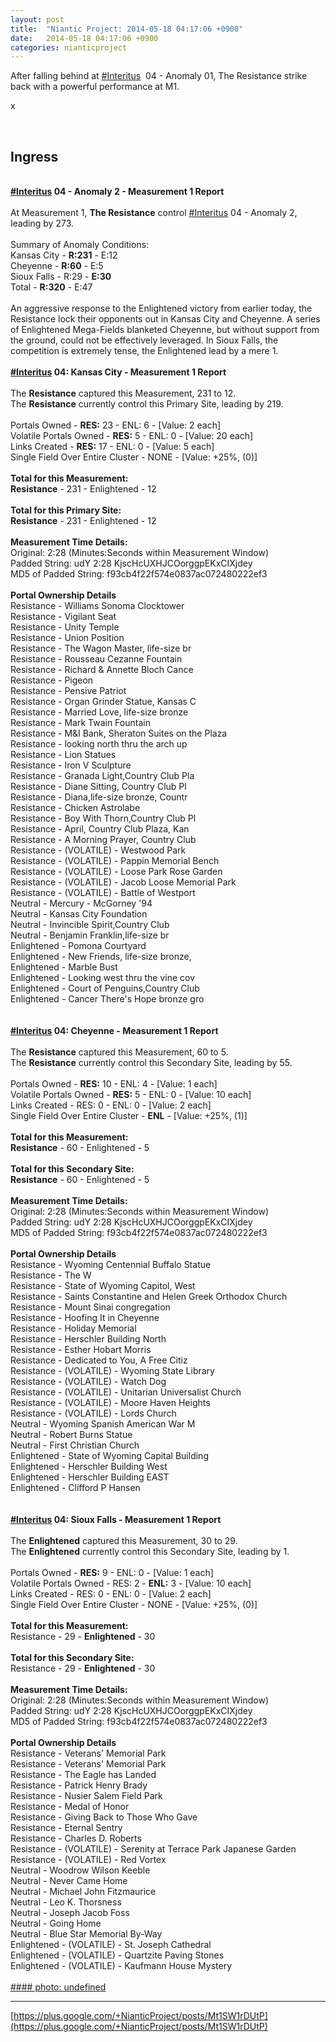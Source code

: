 ```yaml
---
layout: post
title:  "Niantic Project: 2014-05-18 04:17:06 +0900"
date:   2014-05-18 04:17:06 +0900
categories: nianticproject
---
```

After falling behind at  [#Interitus](https://plus.google.com/s/%23Interitus "")  04 - Anomaly 01, The Resistance strike back with a powerful performance at M1.

x<div class="shared"><br /><h2>Ingress</h2><br /><b><a rel="nofollow" class="ot-hashtag" href="https://plus.google.com/s/%23Interitus">#Interitus</a></b><b> 04 - Anomaly 2 - Measurement 1 Report</b><br /><br />At Measurement 1, <b>The Resistance</b> control <a rel="nofollow" class="ot-hashtag" href="https://plus.google.com/s/%23Interitus">#Interitus</a> 04 - Anomaly 2, leading by 273.<br /><br />Summary of Anomaly Conditions:<br />Kansas City - <b>R:231</b> - E:12<br />Cheyenne - <b>R:60</b> - E:5<br />Sioux Falls - R:29 - <b>E:30</b><br />Total - <b>R:320</b> - E:47<br /><br />An aggressive response to the Enlightened victory from earlier today, the Resistance lock their opponents out in Kansas City and Cheyenne. A series of Enlightened Mega-Fields blanketed Cheyenne, but without support from the ground, could not be effectively leveraged. In Sioux Falls, the competition is extremely tense, the Enlightened lead by a mere 1.<br /><br /><b><a rel="nofollow" class="ot-hashtag" href="https://plus.google.com/s/%23Interitus">#Interitus</a></b><b> 04: Kansas City - Measurement 1 Report</b><br /><br />The <b>Resistance</b> captured this Measurement, 231 to 12.<br />The <b>Resistance</b> currently control this Primary Site, leading by 219.<br /><br />Portals Owned - <b>RES:</b> 23 - ENL: 6 - [Value: 2 each]<br />Volatile Portals Owned - <b>RES:</b> 5 - ENL: 0 - [Value: 20 each]<br />Links Created - <b>RES:</b> 17 - ENL: 0 - [Value: 5 each]<br />Single Field Over Entire Cluster - NONE - [Value: +25%, (0)]<br /><br /><b>Total for this Measurement:</b><br /><b>Resistance</b> - 231 - Enlightened - 12<br /><br /><b>Total for this Primary Site:</b><br /><b>Resistance</b> - 231 - Enlightened - 12<br /><br /><b>Measurement Time Details:</b><br />Original: 2:28 (Minutes:Seconds within Measurement Window)<br />Padded String: udY 2:28 KjscHcUXHJCOorggpEKxCIXjdey<br />MD5 of Padded String: f93cb4f22f574e0837ac072480222ef3<br /><br /><b>Portal Ownership Details</b><br />Resistance - Williams Sonoma Clocktower<br />Resistance - Vigilant Seat<br />Resistance - Unity Temple<br />Resistance - Union Position<br />Resistance - The Wagon Master, life-size br<br />Resistance - Rousseau Cezanne Fountain<br />Resistance - Richard &amp; Annette Bloch Cance<br />Resistance - Pigeon<br />Resistance - Pensive Patriot<br />Resistance - Organ Grinder Statue, Kansas C<br />Resistance - Married Love, life-size bronze<br />Resistance - Mark Twain Fountain<br />Resistance - M&amp;I Bank, Sheraton Suites on the Plaza<br />Resistance - looking north thru the arch up<br />Resistance - Lion Statues<br />Resistance - Iron V Sculpture <br />Resistance - Granada Light,Country Club Pla<br />Resistance - Diane Sitting, Country Club Pl<br />Resistance - Diana,life-size bronze, Countr<br />Resistance - Chicken Astrolabe<br />Resistance - Boy With Thorn,Country Club Pl<br />Resistance - April, Country Club Plaza, Kan<br />Resistance - A Morning Prayer, Country Club<br />Resistance - (VOLATILE) - Westwood Park<br />Resistance - (VOLATILE) - Pappin Memorial Bench<br />Resistance - (VOLATILE) - Loose Park Rose Garden<br />Resistance - (VOLATILE) - Jacob Loose Memorial Park<br />Resistance - (VOLATILE) - Battle of Westport<br />Neutral - Mercury - McGorney '94<br />Neutral - Kansas City Foundation <br />Neutral - Invincible Spirit,Country Club<br />Neutral - Benjamin Franklin,life-size br<br />Enlightened - Pomona Courtyard<br />Enlightened - New Friends, life-size bronze,<br />Enlightened - Marble Bust<br />Enlightened - Looking west thru the vine cov<br />Enlightened - Court of Penguins,Country Club<br />Enlightened - Cancer There's Hope bronze gro<br /><br /><br /><b><a rel="nofollow" class="ot-hashtag" href="https://plus.google.com/s/%23Interitus">#Interitus</a></b><b> 04: Cheyenne - Measurement 1 Report</b><br /><br />The <b>Resistance</b> captured this Measurement, 60 to 5.<br />The <b>Resistance</b> currently control this Secondary Site, leading by 55.<br /><br />Portals Owned - <b>RES:</b> 10 - ENL: 4 - [Value: 1 each]<br />Volatile Portals Owned - <b>RES:</b> 5 - ENL: 0 - [Value: 10 each]<br />Links Created - RES: 0 - ENL: 0 - [Value: 2 each]<br />Single Field Over Entire Cluster - <b>ENL</b> - [Value: +25%, (1)]<br /><br /><b>Total for this Measurement:</b><br /><b>Resistance</b> - 60 - Enlightened - 5<br /><br /><b>Total for this Secondary Site:</b><br /><b>Resistance</b> - 60 - Enlightened - 5<br /><br /><b>Measurement Time Details:</b><br />Original: 2:28 (Minutes:Seconds within Measurement Window)<br />Padded String: udY 2:28 KjscHcUXHJCOorggpEKxCIXjdey<br />MD5 of Padded String: f93cb4f22f574e0837ac072480222ef3<br /><br /><b>Portal Ownership Details</b><br />Resistance - Wyoming Centennial Buffalo Statue<br />Resistance - The W<br />Resistance - State of Wyoming Capitol, West<br />Resistance - Saints Constantine and Helen Greek Orthodox Church <br />Resistance - Mount Sinai congregation<br />Resistance - Hoofing It in Cheyenne<br />Resistance - Holiday Memorial<br />Resistance - Herschler Building North<br />Resistance - Esther Hobart Morris<br />Resistance - Dedicated to You, A Free Citiz<br />Resistance - (VOLATILE) - Wyoming State Library<br />Resistance - (VOLATILE) - Watch Dog<br />Resistance - (VOLATILE) - Unitarian Universalist Church<br />Resistance - (VOLATILE) - Moore Haven Heights<br />Resistance - (VOLATILE) - Lords Church<br />Neutral - Wyoming Spanish American War M<br />Neutral - Robert Burns Statue<br />Neutral - First Christian Church <br />Enlightened - State of Wyoming Capital Building<br />Enlightened - Herschler Building West<br />Enlightened - Herschler Building EAST<br />Enlightened - Clifford P Hansen<br /><br /><br /><b><a rel="nofollow" class="ot-hashtag" href="https://plus.google.com/s/%23Interitus">#Interitus</a></b><b> 04: Sioux Falls - Measurement 1 Report</b><br /><br />The <b>Enlightened</b> captured this Measurement, 30 to 29.<br />The <b>Enlightened</b> currently control this Secondary Site, leading by 1.<br /><br />Portals Owned - <b>RES:</b> 9 - ENL: 0 - [Value: 1 each]<br />Volatile Portals Owned - RES: 2 - <b>ENL:</b> 3 - [Value: 10 each]<br />Links Created - RES: 0 - ENL: 0 - [Value: 2 each]<br />Single Field Over Entire Cluster - NONE - [Value: +25%, (0)]<br /><br /><b>Total for this Measurement:</b><br />Resistance - 29 - <b>Enlightened</b> - 30<br /><br /><b>Total for this Secondary Site:</b><br />Resistance - 29 - <b>Enlightened</b> - 30<br /><br /><b>Measurement Time Details:</b><br />Original: 2:28 (Minutes:Seconds within Measurement Window)<br />Padded String: udY 2:28 KjscHcUXHJCOorggpEKxCIXjdey<br />MD5 of Padded String: f93cb4f22f574e0837ac072480222ef3<br /><br /><b>Portal Ownership Details</b><br />Resistance - Veterans' Memorial Park<br />Resistance - Veterans' Memorial Park<br />Resistance - The Eagle has Landed <br />Resistance - Patrick Henry Brady<br />Resistance - Nusier Salem Field Park <br />Resistance - Medal of Honor <br />Resistance - Giving Back to Those Who Gave<br />Resistance - Eternal Sentry <br />Resistance - Charles D. Roberts<br />Resistance - (VOLATILE) - Serenity at Terrace Park Japanese Garden<br />Resistance - (VOLATILE) - Red Vortex<br />Neutral - Woodrow Wilson Keeble<br />Neutral - Never Came Home<br />Neutral - Michael John Fitzmaurice<br />Neutral - Leo K. Thorsness<br />Neutral - Joseph Jacob Foss<br />Neutral - Going Home <br />Neutral - Blue Star Memorial By-Way<br />Enlightened - (VOLATILE) - St. Joseph Cathedral<br />Enlightened - (VOLATILE) - Quartzite Paving Stones<br />Enlightened - (VOLATILE) - Kaufmann House Mystery<br /><br /></div>
[#### photo: undefined](https://lh3.googleusercontent.com/-1mw8ar7bd00/U3e1SVl9lUI/AAAAAAAAxgw/Ph0xbaMiEi4/RESwalk_cheyenne.jpg "")
- - -
[https://plus.google.com/+NianticProject/posts/Mt1SW1rDUtP](https://plus.google.com/+NianticProject/posts/Mt1SW1rDUtP)
